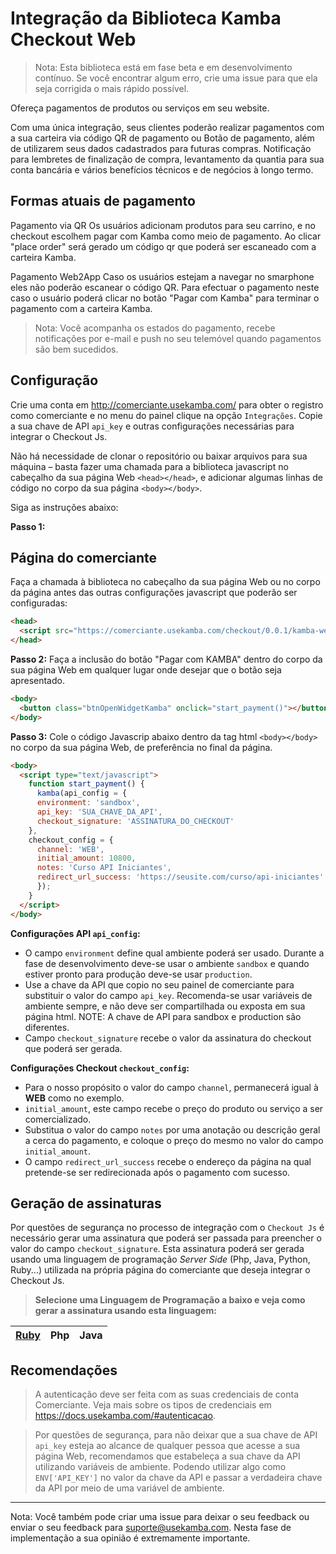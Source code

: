 # Integração da Biblioteca Kamba Checkout Web

> Nota: Esta biblioteca está em fase beta e em desenvolvimento contínuo. Se você encontrar algum erro, crie uma issue para que ela seja corrigida o mais rápido possível.

Ofereça pagamentos de produtos ou serviços em seu website.

Com uma única integração, seus clientes poderão realizar pagamentos com a sua carteira via código QR de pagamento ou Botão de pagamento, além de utilizarem seus dados cadastrados para futuras compras. Notificação para lembretes de finalização de compra, levantamento da quantia para sua conta bancária e vários benefícios técnicos e de negócios à longo termo.

## Formas atuais de pagamento

Pagamento via QR Os usuários adicionam produtos para seu carrino, e no checkout escolhem pagar com Kamba como meio de pagamento. Ao clicar "place order" será gerado um código qr que poderá ser escaneado com a carteira Kamba.

Pagamento Web2App Caso os usuários estejam a navegar no smarphone eles não poderão escanear o código QR. Para efectuar o pagamento neste caso o usuário poderá clicar no botão "Pagar com Kamba" para terminar o pagamento com a carteira Kamba.

> Nota: Você acompanha os estados do pagamento, recebe notificações por e-mail e push no seu telemóvel quando pagamentos são bem sucedidos.

## Configuração

Crie uma conta em <http://comerciante.usekamba.com/> para obter o registro como comerciante e no menu do painel clique na opção `Integrações`. Copie a sua chave de API `api_key` e outras configurações necessárias para integrar o Checkout Js.

Não há necessidade de clonar o repositório ou baixar arquivos para sua máquina – basta fazer uma chamada para a biblioteca javascript no cabeçalho da sua página Web `<head></head>`, e adicionar algumas linhas de código no corpo da sua página `<body></body>`. 

Siga as instruções abaixo:

**Passo 1:**
## Página do comerciante
Faça a chamada à biblioteca no cabeçalho da sua página Web ou no corpo da página antes das outras configurações javascript que poderão ser configuradas:

```html
<head>       
  <script src="https://comerciante.usekamba.com/checkout/0.0.1/kamba-web-sdk.js" charset="utf-8"></script>
</head>
```

**Passo 2:**
Faça a inclusão do botão "Pagar com KAMBA" dentro do corpo da sua página Web em qualquer lugar onde desejar que o botão seja apresentado. 

```html
<body>
  <button class="btnOpenWidgetKamba" onclick="start_payment()"></button>
</body>
```

**Passo 3:**
Cole o código Javascrip abaixo dentro da tag html `<body></body>` no corpo da sua página Web, de preferência no final da página.

```html
<body>
  <script type="text/javascript">
    function start_payment() {
      kamba(api_config = {
      environment: 'sandbox',
      api_key: 'SUA_CHAVE_DA_API',
      checkout_signature: 'ASSINATURA_DO_CHECKOUT'
	},
	checkout_config = { 
	  channel: 'WEB',
	  initial_amount: 10800,
	  notes: 'Curso API Iniciantes',
	  redirect_url_success: 'https://seusite.com/curso/api-iniciantes'
      });
    }
  </script>
</body>
```
**Configurações API `api_config`:**
- O campo `environment` define qual ambiente poderá ser usado. Durante a fase de desenvolvimento deve-se usar o ambiente ```sandbox``` e quando estiver pronto 
para produção deve-se usar ```production```.
- Use a chave da API que copio no seu painel de comerciante para substituir o valor do campo `api_key`. Recomenda-se usar variáveis de ambiente sempre, e não deve ser compartilhada ou exposta em sua página html. 
NOTE: A chave de API para sandbox e production são diferentes. 
- Campo `checkout_signature` recebe o valor da assinatura do checkout que poderá ser gerada.
	
**Configurações Checkout `checkout_config`:**
- Para o nosso propósito o valor do campo `channel`, permanecerá igual à **WEB** como no exemplo.
- `initial_amount`, este campo recebe o preço do produto ou serviço a ser comercializado.
- Substitua o valor do campo `notes` por uma anotação ou descrição geral a cerca do pagamento, e coloque o preço do mesmo no valor do campo `initial_amount`.
- O campo `redirect_url_success` recebe o endereço da página na qual pretende-se ser redirecionada após o pagamento com sucesso.	



 ## Geração de assinaturas

Por questões de segurança no processo de integração com o `Checkout Js` é necessário gerar uma assinatura que poderá ser passada para preencher o valor do campo `checkout_signature`. Esta assinatura poderá ser gerada usando uma linguagem de programação *Server Side* (Php, Java, Python, Ruby...) utilizada na própria página do comerciante que deseja integrar o Checkout Js.

> **Selecione uma Linguagem de Programação a baixo e veja como gerar a assinatura usando esta linguagem:**

| [Ruby](https://github.com/usekamba/kamba_generate_signature_ruby) | Php | Java |
| ------ | ------ |------ |


## Recomendações

> A autenticação deve ser feita com as suas credenciais de conta Comerciante. Veja mais sobre os tipos de credenciais em https://docs.usekamba.com/#autenticacao.

> Por questões de segurança, para não deixar que a sua chave de API `api_key` esteja ao alcance de qualquer pessoa que acesse a sua página Web, recomendamos que estabeleça a sua chave da API utilizando variáveis de ambiente. Podendo utilizar algo como `ENV['API_KEY']` no valor da chave da API e passar a verdadeira chave da API por meio de uma variável de ambiente.

---
Nota: Você também pode criar uma issue para deixar o seu feedback ou enviar o seu feedback para suporte@usekamba.com. Nesta fase de implementação a sua opinião é extremamente importante.
